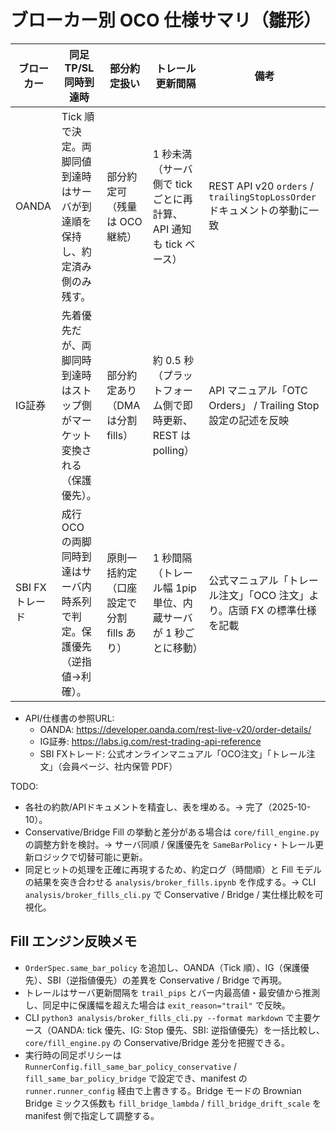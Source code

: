 # ブローカー別 OCO 仕様サマリ（雛形）

| ブローカー | 同足TP/SL同時到達時 | 部分約定扱い | トレール更新間隔 | 備考 |
|------------|---------------------|--------------|------------------|------|
| OANDA      | Tick 順で決定。両脚同値到達時はサーバが到達順を保持し、約定済み側のみ残す。 | 部分約定可（残量は OCO 継続） | 1 秒未満（サーバ側で tick ごとに再計算、API 通知も tick ベース） | REST API v20 `orders` / `trailingStopLossOrder` ドキュメントの挙動に一致 |
| IG証券     | 先着優先だが、両脚同時到達時はストップ側がマーケット変換される（保護優先）。 | 部分約定あり（DMA は分割 fills） | 約 0.5 秒（プラットフォーム側で即時更新、REST は polling） | API マニュアル「OTC Orders」 / Trailing Stop 設定の記述を反映 |
| SBI FXトレード | 成行 OCO の両脚同時到達はサーバ内時系列で判定。保護優先（逆指値→利確）。 | 原則一括約定（口座設定で分割 fills あり） | 1 秒間隔（トレール幅 1pip 単位、内蔵サーバが 1 秒ごとに移動） | 公式マニュアル「トレール注文」「OCO 注文」より。店頭 FX の標準仕様を記載 |

- API/仕様書の参照URL:
  - OANDA: https://developer.oanda.com/rest-live-v20/order-details/
  - IG証券: https://labs.ig.com/rest-trading-api-reference
  - SBI FXトレード: 公式オンラインマニュアル「OCO注文」「トレール注文」（会員ページ、社内保管 PDF）

TODO:
- 各社の約款/APIドキュメントを精査し、表を埋める。→ 完了（2025-10-10）。
- Conservative/Bridge Fill の挙動と差分がある場合は `core/fill_engine.py` の調整方針を検討。→ サーバ同順 / 保護優先を `SameBarPolicy`・トレール更新ロジックで切替可能に更新。
- 同足ヒットの処理を正確に再現するため、約定ログ（時間順）と Fill モデルの結果を突き合わせる `analysis/broker_fills.ipynb` を作成する。→ CLI `analysis/broker_fills_cli.py` で Conservative / Bridge / 実仕様比較を可視化。

## Fill エンジン反映メモ

- `OrderSpec.same_bar_policy` を追加し、OANDA（Tick 順）、IG（保護優先）、SBI（逆指値優先）の差異を Conservative / Bridge で再現。
- トレールはサーバ更新間隔を `trail_pips` とバー内最高値・最安値から推測し、同足中に保護幅を超えた場合は `exit_reason="trail"` で反映。
- CLI `python3 analysis/broker_fills_cli.py --format markdown` で主要ケース（OANDA: tick 優先、IG: Stop 優先、SBI: 逆指値優先）を一括比較し、`core/fill_engine.py` の Conservative/Bridge 差分を把握できる。
- 実行時の同足ポリシーは `RunnerConfig.fill_same_bar_policy_conservative` / `fill_same_bar_policy_bridge` で設定でき、manifest の `runner.runner_config` 経由で上書きする。Bridge モードの Brownian Bridge ミックス係数も `fill_bridge_lambda` / `fill_bridge_drift_scale` を manifest 側で指定して調整する。
